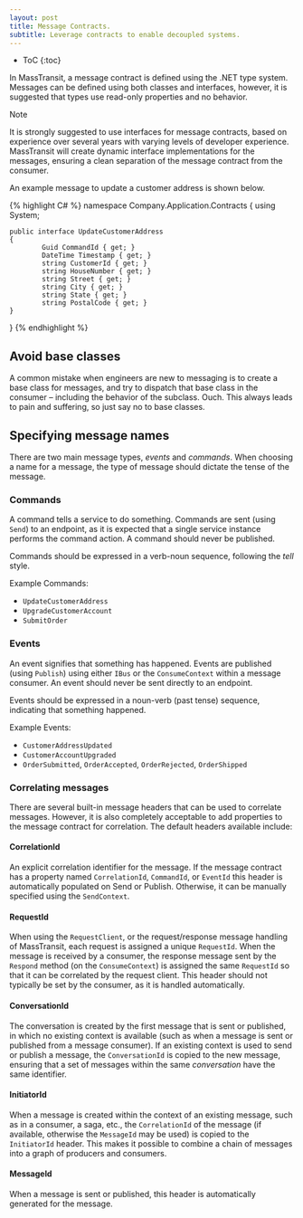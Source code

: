 ```yaml
---
layout: post
title: Message Contracts.
subtitle: Leverage contracts to enable decoupled systems.
---
```


* ToC
{:toc}

In MassTransit, a message contract is defined using the .NET type system. Messages can be defined using both classes and interfaces, however, it is suggested that types use read-only properties and no behavior.

<div class="w100 br3 hidden ba b--lightest-blue mv4">
<div class="f4 black-60 bg-lightest-blue pv2 ph3 mv0 br3 br--top">Note</div>
<div class="f5 lh-copy measure pa3">

It is strongly suggested to use interfaces for message contracts, based on experience over several years with varying levels of developer experience. MassTransit will create dynamic interface implementations for the messages, ensuring a clean separation of the message contract from the consumer.

</div>
</div>

An example message to update a customer address is shown below.

{% highlight C# %}
namespace Company.Application.Contracts
{
    using System;

    public interface UpdateCustomerAddress
    {
            Guid CommandId { get; }
            DateTime Timestamp { get; }
            string CustomerId { get; }
            string HouseNumber { get; }
            string Street { get; }
            string City { get; }
            string State { get; }
            string PostalCode { get; }
    }
}
{% endhighlight %}

## Avoid base classes

A common mistake when engineers are new to messaging is to create a base class for messages, and try to dispatch that base class in the consumer – including the behavior of the subclass. Ouch. This always leads to pain and suffering, so just say no to base classes.

## Specifying message names

There are two main message types, *events* and *commands*. When choosing a name for a message, the type of message should dictate the tense of the message.

### Commands

A command tells a service to do something. Commands are sent (using `Send`) to an endpoint, as it is expected that a single service instance performs the command action. A command should never be published.

Commands should be expressed in a verb-noun sequence, following the *tell* style.

Example Commands:

* `UpdateCustomerAddress`
* `UpgradeCustomerAccount`
* `SubmitOrder`


### Events

An event signifies that something has happened. Events are published (using `Publish`) using either `IBus` or the `ConsumeContext` within a message consumer. An event should never be sent directly to an endpoint.

Events should be expressed in a noun-verb (past tense) sequence, indicating that something happened.

Example Events:

* `CustomerAddressUpdated`
* `CustomerAccountUpgraded`
* `OrderSubmitted`, `OrderAccepted`, `OrderRejected`, `OrderShipped`


### Correlating messages

There are several built-in message headers that can be used to correlate messages. However, it is also completely acceptable to add properties to the message contract for correlation. The default headers available include:

#### CorrelationId
An explicit correlation identifier for the message. If the message contract has a property named `CorrelationId`, `CommandId`, or `EventId` this header is automatically populated on Send or Publish. Otherwise, it can be manually specified using the `SendContext`.

#### RequestId
When using the `RequestClient`, or the request/response message handling of MassTransit, each request is assigned a unique `RequestId`. When the message is received by a consumer, the response message sent by the `Respond` method (on the `ConsumeContext`) is assigned the same `RequestId` so that it can be correlated by the request client. This header should not typically be set by the consumer, as it is handled automatically.

#### ConversationId
The conversation is created by the first message that is sent or published, in which no existing context is available (such as when a message is sent or published from a message consumer). If an existing context is used to send or publish a message, the `ConversationId` is copied to the new message, ensuring that a set of messages within the same *conversation* have the same identifier.

#### InitiatorId
When a message is created within the context of an existing message, such as in a consumer, a saga, etc., the `CorrelationId` of the message (if available, otherwise the `MessageId` may be used) is copied to the `InitiatorId` header. This makes it possible to combine a chain of messages into a graph of producers and consumers.

#### MessageId
When a message is sent or published, this header is automatically generated for the message.
